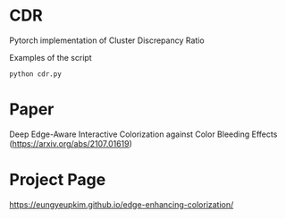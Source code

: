 # CDR

Pytorch implementation of Cluster Discrepancy Ratio 

Examples of the script 
``` 
python cdr.py
``` 
# Paper
Deep Edge-Aware Interactive Colorization against Color Bleeding Effects (https://arxiv.org/abs/2107.01619)

# Project Page
https://eungyeupkim.github.io/edge-enhancing-colorization/

